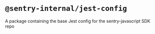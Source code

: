 # `@sentry-internal/jest-config`

A package containing the base Jest config for the sentry-javascript SDK repo
